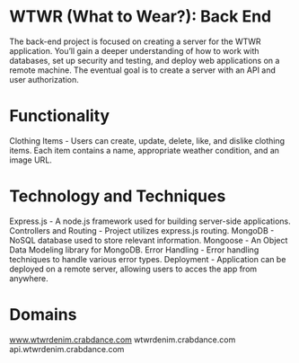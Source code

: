 # WTWR (What to Wear?): Back End

The back-end project is focused on creating a server for the WTWR application. You’ll gain a deeper understanding of how to work with databases, set up security and testing, and deploy web applications on a remote machine. The eventual goal is to create a server with an API and user authorization.

# Functionality

Clothing Items - Users can create, update, delete, like, and dislike clothing items. Each item contains a name, appropriate weather condition, and an image URL.

# Technology and Techniques

Express.js - A node.js framework used for building server-side applications.
Controllers and Routing - Project utilizes express.js routing.
MongoDB - NoSQL database used to store relevant information.
Mongoose - An Object Data Modeling library for MongoDB.
Error Handling - Error handling techniques to handle various error types.
Deployment - Application can be deployed on a remote server, allowing users to acces the app from anywhere.

# Domains

www.wtwrdenim.crabdance.com
wtwrdenim.crabdance.com
api.wtwrdenim.crabdance.com
